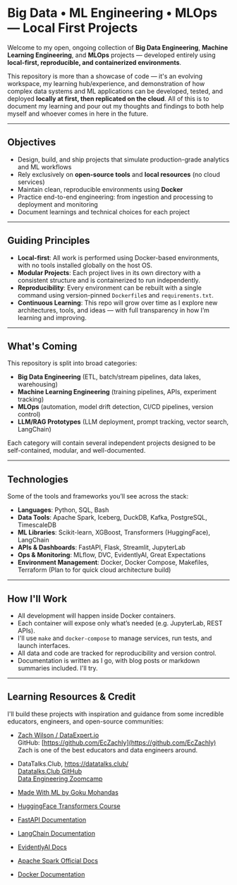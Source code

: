 # Big Data • ML Engineering • MLOps — Local First Projects

Welcome to my open, ongoing collection of **Big Data Engineering**, **Machine Learning Engineering**, and **MLOps** projects — developed entirely using **local-first, reproducible, and containerized environments**.

This repository is more than a showcase of code — it's an evolving workspace, my learning hub/experience, and demonstration of how complex data systems and ML applications can be developed, tested, and deployed **locally at first, then replicated on the cloud**. All of this is to document my learning and pour out my thoughts and findings to both help myself and whoever comes in here in the future.

---

## Objectives

- Design, build, and ship projects that simulate production-grade analytics and ML workflows
- Rely exclusively on **open-source tools** and **local resources** (no cloud services)
- Maintain clean, reproducible environments using **Docker**
- Practice end-to-end engineering: from ingestion and processing to deployment and monitoring
- Document learnings and technical choices for each project

---

## Guiding Principles

- **Local-first**: All work is performed using Docker-based environments, with no tools installed globally on the host OS.
- **Modular Projects**: Each project lives in its own directory with a consistent structure and is containerized to run independently.
- **Reproducibility**: Every environment can be rebuilt with a single command using version-pinned `Dockerfile`s and `requirements.txt`.
- **Continuous Learning**: This repo will grow over time as I explore new architectures, tools, and ideas — with full transparency in how I’m learning and improving.

---

## What's Coming

This repository is split into broad categories:
- **Big Data Engineering** (ETL, batch/stream pipelines, data lakes, warehousing)
- **Machine Learning Engineering** (training pipelines, APIs, experiment tracking)
- **MLOps** (automation, model drift detection, CI/CD pipelines, version control)
- **LLM/RAG Prototypes** (LLM deployment, prompt tracking, vector search, LangChain)

Each category will contain several independent projects designed to be self-contained, modular, and well-documented.

---

## Technologies

Some of the tools and frameworks you’ll see across the stack:

- **Languages**: Python, SQL, Bash
- **Data Tools**: Apache Spark, Iceberg, DuckDB, Kafka, PostgreSQL, TimescaleDB
- **ML Libraries**: Scikit-learn, XGBoost, Transformers (HuggingFace), LangChain
- **APIs & Dashboards**: FastAPI, Flask, Streamlit, JupyterLab
- **Ops & Monitoring**: MLflow, DVC, EvidentlyAI, Great Expectations
- **Environment Management**: Docker, Docker Compose, Makefiles, Terraform (Plan to for quick cloud architecture build)

---

## How I'll Work

- All development will happen inside Docker containers.
- Each container will expose only what’s needed (e.g. JupyterLab, REST APIs).
- I'll use `make` and `docker-compose` to manage services, run tests, and launch interfaces.
- All data and code are tracked for reproducibility and version control.
- Documentation is written as I go, with blog posts or markdown summaries included. I'll try.

---

## Learning Resources & Credit

I'll build these projects with inspiration and guidance from some incredible educators, engineers, and open-source communities:

- [Zach Wilson / DataExpert.io](https://www.dataexpert.io)  
  GitHub: [https://github.com/EcZachly](https://github.com/EcZachly)  
  Zach is one of the best educators and data engineers around.

- DataTalks.Club, https://datatalks.club/  
  [Datatalks.Club GitHub](https://github.com/DataTalksClub/)  
  [Data Engineering Zoomcamp](https://github.com/DataTalksClub/data-engineering-zoomcamp)  
- [Made With ML by Goku Mohandas](https://madewithml.com/)  
- [HuggingFace Transformers Course](https://huggingface.co/course)  
- [FastAPI Documentation](https://fastapi.tiangolo.com/)  
- [LangChain Documentation](https://docs.langchain.com/)  
- [EvidentlyAI Docs](https://docs.evidentlyai.com/)  
- [Apache Spark Official Docs](https://spark.apache.org/docs/latest/)  
- [Docker Documentation](https://docs.docker.com/)  
